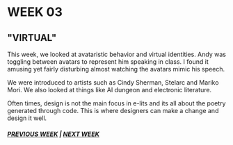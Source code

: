 # WEEK 03

## "VIRTUAL"

This week, we looked at avataristic behavior and virtual identities. Andy was toggling between avatars to represent him speaking in class. I found it amusing yet fairly disturbing almost watching the avatars mimic his speech. 

We were introduced to artists such as Cindy Sherman, Stelarc and Mariko Mori. We also looked at things like AI dungeon and electronic literature. 


Often times, design is not the main focus in e-lits and its all about the poetry generated through code. This is where designers can make a change and design it well. 






##### [PREVIOUS WEEK](https://samanthangsy.github.io/codewords/Weekly%20Diary/02/)  |  [NEXT WEEK](https://samanthangsy.github.io/codewords/Weekly%20Diary/04/)
